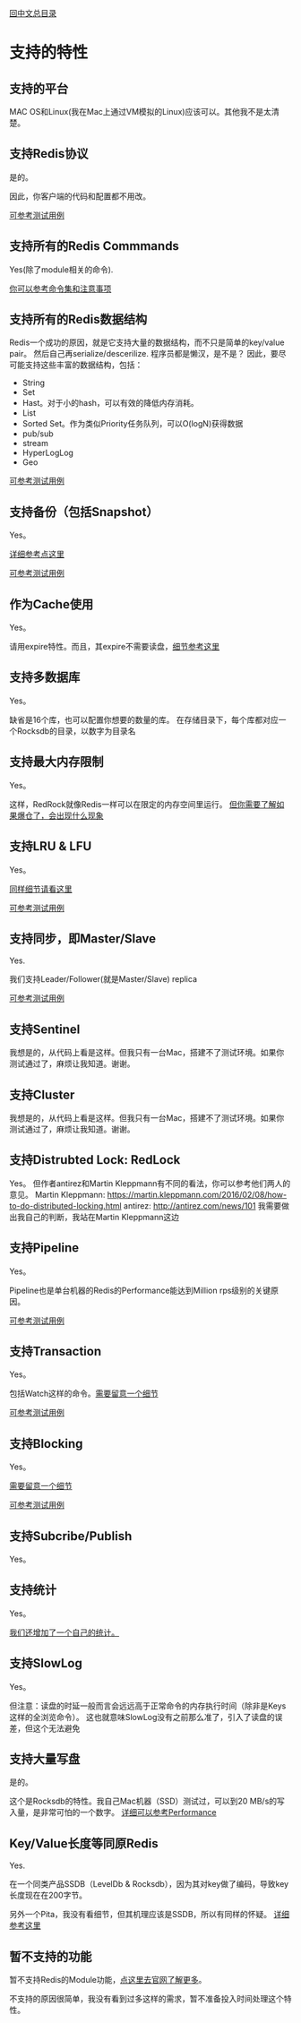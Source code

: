 [回中文总目录](menu_cn.md)

# 支持的特性

## 支持的平台

MAC OS和Linux(我在Mac上通过VM模拟的Linux)应该可以。其他我不是太清楚。

## 支持Redis协议

是的。

因此，你客户端的代码和配置都不用改。

[可参考测试用例](test_cn.md)

## 支持所有的Redis Commmands

Yes(除了module相关的命令). 

[你可以参考命令集和注意事项](commands_cn.md)

## 支持所有的Redis数据结构

Redis一个成功的原因，就是它支持大量的数据结构，而不只是简单的key/value pair。
然后自己再serialize/descerilize. 程序员都是懒汉，是不是？
因此，要尽可能支持这些丰富的数据结构，包括：
* String
* Set
* Hast。对于小的hash，可以有效的降低内存消耗。
* List
* Sorted Set。作为类似Priority任务队列，可以O(logN)获得数据
* pub/sub
* stream
* HyperLogLog
* Geo

[可参考测试用例](test_cn.md)

## 支持备份（包括Snapshot）
Yes。

[详细参考点这里](persistence_cn.md)

[可参考测试用例](test_cn.md)

## 作为Cache使用
Yes。

请用expire特性。而且，其expire不需要读盘，[细节参考这里](commands_cn.md)

## 支持多数据库
Yes。

缺省是16个库，也可以配置你想要的数量的库。
在存储目录下，每个库都对应一个Rocksdb的目录，以数字为目录名

## 支持最大内存限制
Yes。

这样，RedRock就像Redis一样可以在限定的内存空间里运行。
[但你需要了解如果爆仓了，会出现什么现象](howrun_cn.md)

## 支持LRU & LFU
Yes。

[同样细节请看这里](howrun_cn.md)

[可参考测试用例](test_cn.md)

## 支持同步，即Master/Slave
Yes. 

我们支持Leader/Follower(就是Master/Slave) replica

[可参考测试用例](test_cn.md)

## 支持Sentinel
我想是的，从代码上看是这样。但我只有一台Mac，搭建不了测试环境。如果你测试通过了，麻烦让我知道。谢谢。

## 支持Cluster
我想是的，从代码上看是这样。但我只有一台Mac，搭建不了测试环境。如果你测试通过了，麻烦让我知道。谢谢。

## 支持Distrubted Lock: RedLock
Yes。
但作者antirez和Martin Kleppmann有不同的看法，你可以参考他们两人的意见。
Martin Kleppmann: https://martin.kleppmann.com/2016/02/08/how-to-do-distributed-locking.html
antirez: http://antirez.com/news/101
我需要做出我自己的判断，我站在Martin Kleppmann这边

## 支持Pipeline
Yes。

Pipeline也是单台机器的Redis的Performance能达到Million rps级别的关键原因。

[可参考测试用例](test_cn.md)

## 支持Transaction
Yes。

包括Watch这样的命令。[需要留意一个细节](commands_cn.md)

[可参考测试用例](test_cn.md)

## 支持Blocking
Yes。

[需要留意一个细节](commands_cn.md)

[可参考测试用例](test_cn.md)

## 支持Subcribe/Publish
Yes。

## 支持统计
Yes。

[我们还增加了一个自己的统计。](stat_cn.md)

## 支持SlowLog
Yes。

但注意：读盘的时延一般而言会远远高于正常命令的内存执行时间（除非是Keys这样的全浏览命令）。
这也就意味SlowLog没有之前那么准了，引入了读盘的误差，但这个无法避免

## 支持大量写盘
是的。

这个是Rocksdb的特性。我自己Mac机器（SSD）测试过，可以到20 MB/s的写入量，是非常可怕的一个数字。
[详细可以参考Performance](performance_cn.md)

## Key/Value长度等同原Redis
Yes.

在一个同类产品SSDB（LevelDb & Rocksdb），因为其对key做了编码，导致key长度现在在200字节。

另外一个Pita，我没有看细节，但其机理应该是SSDB，所以有同样的怀疑。
[详细参考这里](peers_cn.md)

## 暂不支持的功能

暂不支持Redis的Module功能，[点这里去官网了解更多](https://redis.io/topics/modules-api-ref)。

不支持的原因很简单，我没有看到过多这样的需求，暂不准备投入时间处理这个特性。